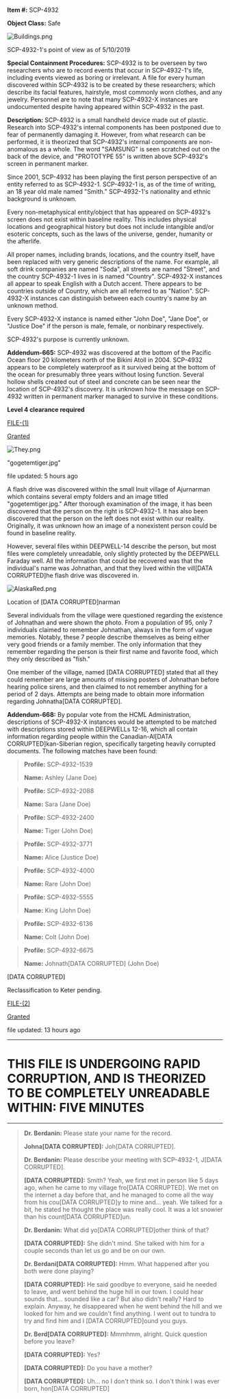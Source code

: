 **Item #:** SCP-4932

**Object Class:** Safe

![Buildings.png](http://scp-wiki.wdfiles.com/local--files/scp-4932/Buildings.png)

SCP-4932-1's point of view as of 5/10/2019

**Special Containment Procedures:** SCP-4932 is to be overseen by two researchers who are to record events that occur in SCP-4932-1's life, including events viewed as boring or irrelevant. A file for every human discovered within SCP-4932 is to be created by these researchers; which describe its facial features, hairstyle, most commonly worn clothes, and any jewelry. Personnel are to note that many SCP-4932-X instances are undocumented despite having appeared within SCP-4932 in the past.

**Description:** SCP-4932 is a small handheld device made out of plastic. Research into SCP-4932's internal components has been postponed due to fear of permanently damaging it. However, from what research can be performed, it is theorized that SCP-4932's internal components are non-anomalous as a whole. The word "SAMSUNG" is seen scratched out on the back of the device, and "PROTOTYPE 55" is written above SCP-4932's screen in permanent marker.

Since 2001, SCP-4932 has been playing the first person perspective of an entity referred to as SCP-4932-1. SCP-4932-1 is, as of the time of writing, an 18 year old male named "Smith." SCP-4932-1's nationality and ethnic background is unknown.

Every non-metaphysical entity/object that has appeared on SCP-4932's screen does not exist within baseline reality. This includes physical locations and geographical history but does not include intangible and/or esoteric concepts, such as the laws of the universe, gender, humanity or the afterlife.

All proper names, including brands, locations, and the country itself, have been replaced with very generic descriptions of the name. For example, all soft drink companies are named "Soda", all streets are named "Street", and the country SCP-4932-1 lives in is named "Country". SCP-4932-X instances all appear to speak English with a Dutch accent. There appears to be countries outside of Country, which are all referred to as "Nation". SCP-4932-X instances can distinguish between each country's name by an unknown method.

Every SCP-4932-X instance is named either "John Doe", "Jane Doe", or "Justice Doe" if the person is male, female, or nonbinary respectively.

SCP-4932's purpose is currently unknown.

**Addendum-665:** SCP-4932 was discovered at the bottom of the Pacific Ocean floor 20 kilometers north of the Bikini Atoll in 2004. SCP-4932 appears to be completely waterproof as it survived being at the bottom of the ocean for presumably three years without losing function. Several hollow shells created out of steel and concrete can be seen near the location of SCP-4932's discovery. It is unknown how the message on SCP-4932 written in permanent marker managed to survive in these conditions.

**Level 4 clearance required**

[FILE-(1)](javascript:;)

[Granted](javascript:;)

![They.png](http://scp-wiki.wdfiles.com/local--files/scp-4932/They.png)

"gogetemtiger.jpg"

file updated: 5 hours ago

A flash drive was discovered within the small Inuit village of Ajurnarman which contains several empty folders and an image titled "gogetemtiger.jpg." After thorough examination of the image, it has been discovered that the person on the right is SCP-4932-1. It has also been discovered that the person on the left does not exist within our reality. Originally, it was unknown how an image of a nonexistent person could be found in baseline reality.

However, several files within DEEPWELL-14 describe the person, but most files were completely unreadable, only slightly protected by the DEEPWELL Faraday well. All the information that could be recovered was that the individual's name was Johnathan, and that they lived within the vill\[DATA CORRUPTED\]he flash drive was discovered in.

![AlaskaRed.png](http://scp-wiki.wdfiles.com/local--files/scp-4932/AlaskaRed.png)

Location of \[DATA CORRUPTED\]narman

Several individuals from the village were questioned regarding the existence of Johnathan and were shown the photo. From a population of 95, only 7 individuals claimed to remember Johnathan, always in the form of vague memories. Notably, these 7 people describe themselves as being either very good friends or a family member. The only information that they remember regarding the person is their first name and favorite food, which they only described as "fish."

One member of the village, named \[DATA CORRUPTED\] stated that all they could remember are large amounts of missing posters of Johnathan before hearing police sirens, and then claimed to not remember anything for a period of 2 days. Attempts are being made to obtain more information regarding Johnatha\[DATA CORRUPTED\].

**Addendum-668:** By popular vote from the HCML Administration, descriptions of SCP-4932-X instances would be attempted to be matched with descriptions stored within DEEPWELLs 12-16, which all contain information regarding people within the Canadian-Al\[DATA CORRUPTED\]kan-Siberian region, specifically targeting heavily corrupted documents. The following matches have been found:

> **Profile:** SCP-4932-1539
> 
> **Name:** Ashley (Jane Doe)

> **Profile:** SCP-4932-2088
> 
> **Name:** Sara (Jane Doe)

> **Profile:** SCP-4932-2400
> 
> **Name:** Tiger (John Doe)

> **Profile:** SCP-4932-3771
> 
> **Name:** Alice (Justice Doe)

> **Profile:** SCP-4932-4000
> 
> **Name:** Rare (John Doe)

> **Profile:** SCP-4932-5555
> 
> **Name:** King (John Doe)

> **Profile:** SCP-4932-6136
> 
> **Name:** Colt (John Doe)

> **Profile:** SCP-4932-6675
> 
> **Name:** Johnath\[DATA CORRUPTED\] (John Doe)

\[DATA CORRUPTED\]

Reclassification to Keter pending.

  

[FILE-(2)](javascript:;)

[Granted](javascript:;)

file updated: 13 hours ago

* * *

**THIS FILE IS UNDERGOING RAPID CORRUPTION, AND IS THEORIZED TO BE COMPLETELY UNREADABLE WITHIN: FIVE MINUTES**
===============================================================================================================

* * *

> **Dr. Berdanin:** Please state your name for the record.
> 
> **Johna\[DATA CORRUPTED\]:** Joh\[DATA CORRUPTED\].
> 
> **Dr. Berdanin:** Please describe your meeting with SCP-4932-1, J\[DATA CORRUPTED\].
> 
> **\[DATA CORRUPTED\]:** Smith? Yeah, we first met in person like 5 days ago, when he came to my village fro\[DATA CORRUPTED\]. We met on the internet a day before that, and he managed to come all the way from his cou\[DATA CORRUPTED\]y to mine and… yeah. We talked for a bit, he stated he thought the place was really cool. It was a lot snowier than his count\[DATA CORRUPTED\]un.
> 
> **Dr. Berdanin:** What did yo\[DATA CORRUPTED\]other think of that?
> 
> **\[DATA CORRUPTED\]:** She didn't mind. She talked with him for a couple seconds than let us go and be on our own.
> 
> **Dr. Berdani\[DATA CORRUPTED\]:** Hmm. What happened after you both were done playing?
> 
> **\[DATA CORRUPTED\]:** He said goodbye to everyone, said he needed to leave, and went behind the huge hill in our town. I could hear sounds that… sounded like a car? But also didn't really? Hard to explain. Anyway, he disappeared when he went behind the hill and we looked for him and we couldn't find anything. I went out to tundra to try and find him and I \[DATA CORRUPTED\]ound you guys.
> 
> **Dr. Berd\[DATA CORRUPTED\]:** Mmmhmm, alright. Quick question before you leave?
> 
> **\[DATA CORRUPTED\]:** Yes?
> 
> **\[DATA CORRUPTED\]:** Do you have a mother?
> 
> **\[DATA CORRUPTED\]:** Uh… no I don't think so. I don't think I was ever born, hon\[DATA CORRUPTED\]